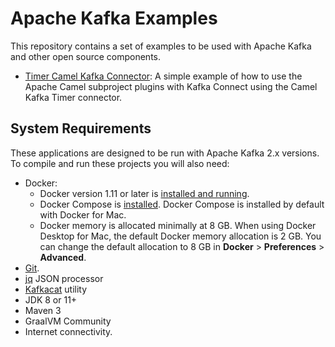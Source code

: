 # Apache Kafka Examples

This repository contains a set of examples to be used with Apache Kafka and other open source components.

* [Timer Camel Kafka Connector](camel-kafka-connectors): A simple example of how to use the Apache Camel subproject plugins with Kafka Connect using the Camel Kafka Timer connector.

## System Requirements

These applications are designed to be run with Apache Kafka 2.x versions. To compile and run these projects you will also need:

* Docker:
  * Docker version 1.11 or later is [installed and running](https://docs.docker.com/engine/installation/).
  * Docker Compose is [installed](https://docs.docker.com/compose/install/). Docker Compose is installed by default with Docker for Mac.
  * Docker memory is allocated minimally at 8 GB. When using Docker Desktop for Mac, the default Docker memory allocation is 2 GB.  You can change the default allocation to 8 GB in **Docker** > **Preferences** > **Advanced**.
* [Git](https://git-scm.com/downloads).
* [jq](https://stedolan.github.io/jq/) JSON processor
* [Kafkacat](https://github.com/edenhill/kafkacat) utility
* JDK 8 or 11+
* Maven 3
* GraalVM Community
* Internet connectivity.
